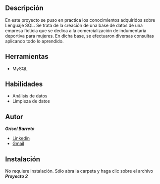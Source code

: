 ## Descripción
En este proyecto se puso en practica los conocimientos adquiridos sobre Lenguaje SQL.
Se trata de la creación de una base de datos de una empresa ficticia que se dedica a la comercialización de indumentaria deportiva para mujeres.
En dicha base, se efectuaron diversas consultas aplicando todo lo aprendido.

## Herramientas
* MySQL

## Habilidades
* Análisis de datos
* Limpieza de datos

## Autor
***Grisel Barreto***
* [Linkedin](www.linkedin.com/in/lic-grisel-belén-barreto)
* [Gmail](griselbbarreto@gmail.com)

## Instalación
No requiere instalación. Sólo abra la carpeta y haga clic sobre el archivo ***Proyecto 2***
